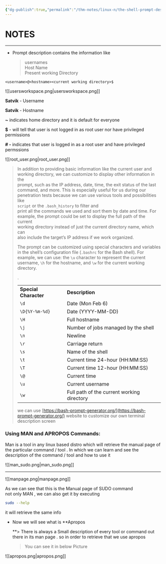 ```yaml
---
{"dg-publish":true,"permalink":"/thm-notes/linux-n/the-shell-prompt-description-and-help-pages-of-a-command/","title":"The Shell Prompt Description and Help Pages of a command - Linux","tags":["linux"]}
---
```


# NOTES

---

- Prompt description contains the information like  
    > usernames  
    >Host Name  
    > Present working Directory  
    

`<username>@<hostname><current working directory>$`

![[usersworkspace.png\|usersworkspace.png]]

**Satvik** - Username

**Satvik** - Hostname

**~** indicates home directory and it is default for everyone

**$** - will tell that user is not logged in as root user nor have privileged permissions

**# -** indicates that user is logged in as a root user and have privileged permssions

![[root_user.png\|root_user.png]]

> In addition to providing basic information like the current user and  
> working directory, we can customize to display other information in the  
> prompt, such as the IP address, date, time, the exit status of the last  
> command, and more. This is especially useful for us during our  
> penetration tests because we can use various tools and possibilities  
> like  
> `script` or the `.bash_history` to filter and  
> print all the commands we used and sort them by date and time. For  
> example, the prompt could be set to display the full path of the current  
> working directory instead of just the current directory name, which can  
> also include the target’s IP address if we work organized.  
> 
> The prompt can be customized using special characters and variables in the shell’s configuration file (`.bashrc` for the Bash shell). For example, we can use: the `\u` character to represent the current username, `\h` for the hostname, and `\w` for the current working directory.
> 
> .
> 
> |   |   |
> |---|---|
> |**Special Character**|**Description**|
> |`\d`|Date (Mon Feb 6)|
> |`\D{%Y-%m-%d}`|Date (YYYY-MM-DD)|
> |`\H`|Full hostname|
> |`\j`|Number of jobs managed by the shell|
> |`\n`|Newline|
> |`\r`|Carriage return|
> |`\s`|Name of the shell|
> |`\t`|Current time 24-hour (HH:MM:SS)|
> |`\T`|Current time 12-hour (HH:MM:SS)|
> |`\@`|Current time|
> |`\u`|Current username|
> |`\w`|Full path of the current working directory|
> 
> we can use [https://bash-prompt-generator.org/](https://bash-prompt-generator.org/) website to customize our own terminal description screen

### Using MAN and APROPOS Commands:

Man is a tool in any linux based distro which will retrieve the manual page of the particular command / tool . In which we can learn and see the description of the command / tool and how to use it

![[man_sudo.png\|man_sudo.png]]

---

![[manpage.png\|manpage.png]]

As we can see that this is the Manual page of SUDO command  
not only MAN , we can also get it by executing  

```Bash
sudo --help
```

it will retrieve the same info

  

- Now we will see what is **Apropos  
      
    **> There is always a Small description of every tool or command out there in its man page . so in order to retrieve that we use apropos  
    > You can see it in below Picture  
    

![[apropos.png\|apropos.png]]